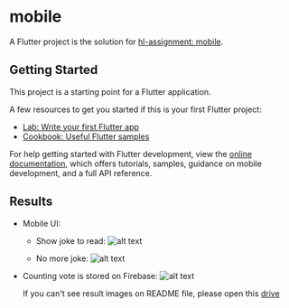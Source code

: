 # mobile

A Flutter project is the solution for [hl-assignment: mobile](https://github.com/hl-solutions/hl-assignment/tree/master/mobile).

## Getting Started

This project is a starting point for a Flutter application.

A few resources to get you started if this is your first Flutter project:

- [Lab: Write your first Flutter app](https://docs.flutter.dev/get-started/codelab)
- [Cookbook: Useful Flutter samples](https://docs.flutter.dev/cookbook)

For help getting started with Flutter development, view the
[online documentation](https://docs.flutter.dev/), which offers tutorials,
samples, guidance on mobile development, and a full API reference.

## Results

- Mobile UI:
  - Show joke to read: 
  ![alt text](https://drive.google.com/file/d/1s7eFvKeODLUMxpoQUf8LWQCcFKn2Z2J0/view?usp=drive_link)

  - No more joke:
  ![alt text](https://drive.google.com/file/d/1sCQe__S33GjDCWoYNIjkd-p-iRi4yo43/view?usp=drive_link)

- Counting vote is stored on Firebase:
  ![alt text](https://drive.google.com/file/d/12NfYSvWRy1IbfpZBJQiNmPYLnw1a5dOD/view?usp=drive_link)

  If you can't see result images on README file, please open this [drive](https://drive.google.com/drive/folders/1KejG4_RQ2Y5lIkxcmqNVSs_aiYxSWXHv?usp=drive_link)

  
